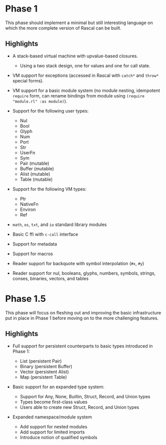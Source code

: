 # Phase 1
This phase should implement a minimal but still interesting language on which the more complete version of Rascal can be built.

## Highlights
* A stack-based virtual machine with upvalue-based closures.
  * Using a two stack design, one for values and one for call state.
* VM support for exceptions (accessed in Rascal with `catch*` and `throw*` special forms).
* VM support for a basic module system (no module nesting, idempotent `require` form, can rename bindings from module using `(require "module.rl" :as module)`).
* Support for the following user types:
  * Nul
  * Bool
  * Glyph
  * Num
  * Port
  * Str
  * UserFn
  * Sym
  * Pair     (mutable)
  * Buffer   (mutable)
  * Alist    (mutable)
  * Table    (mutable)

* Support for the following VM types:
  * Ptr
  * NativeFn
  * Environ
  * Ref

* `math`, `os`, `txt`, and `io` standard library modules
* Basic C ffi with `c-call` interface
* Support for metadata
* Support for macros
* Reader support for backquote with symbol interpolation (`#x`, `#y`)
* Reader support for nul, booleans, glyphs, numbers, symbols, strings, conses, binaries, vectors, and tables

# Phase 1.5
This phase will focus on fleshing out and improving the basic infrastructure put in place in Phase 1 before moving on to the more challenging features.

## Highlights
* Full support for persistent counterparts to basic types introduced in Phase 1:
  * List   (persistent Pair)
  * Binary (persistent Buffer)
  * Vector (persistent Alist)
  * Map    (persistent Table)

* Basic support for an expanded type system:
  * Support for Any, None, Builtin, Struct, Record, and Union types
  * Types become first-class values
  * Users able to create new Struct, Record, and Union types
  
* Expanded namespace/module system
  * Add support for nested modules
  * Add support for limited imports
  * Introduce notion of qualified symbols

